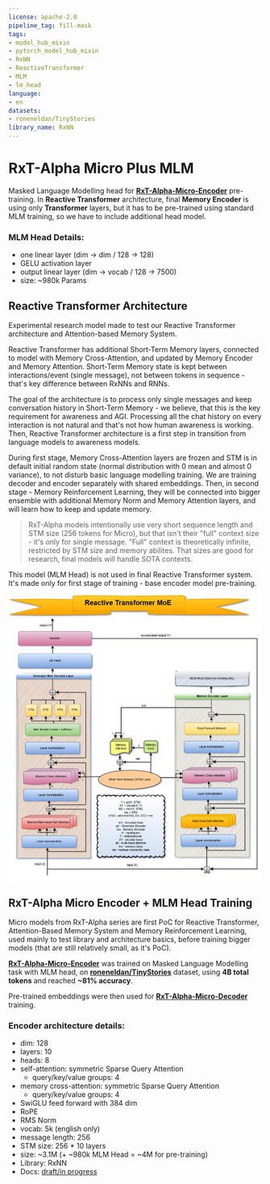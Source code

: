```yaml
---
license: apache-2.0
pipeline_tag: fill-mask
tags:
- model_hub_mixin
- pytorch_model_hub_mixin
- RxNN
- ReactiveTransformer
- MLM
- lm_head
language:
- en
datasets:
- roneneldan/TinyStories
library_name: RxNN
---
```


# RxT-Alpha Micro Plus MLM
Masked Language Modelling head for [**RxT-Alpha-Micro-Encoder**](https://huggingface.co/ReactiveAI/RxT-Alpha-Micro-Encoder) pre-training. In
**Reactive Transformer** architecture, final **Memory Encoder** is using only **Transformer** layers, but it has to be pre-trained using standard
MLM training, so we have to include additional head model.

### MLM Head Details:
- one linear layer (dim -> dim / 128 -> 128)
- GELU activation layer
- output linear layer (dim -> vocab / 128 -> 7500)
- size: ~980k Params

## Reactive Transformer Architecture
Experimental research model made to test our Reactive Transformer architecture and Attention-based Memory System.

Reactive Transformer has additional Short-Term Memory layers, connected to model with Memory Cross-Attention, and updated by Memory Encoder and Memory Attention.
Short-Term Memory state is kept between interactions/event (single message), not between tokens in sequence - that's key difference between RxNNs and RNNs.

The goal of the architecture is to process only single messages and keep conversation history in Short-Term Memory - we believe, that this is the key requirement
for awareness and AGI. Processing all the chat history on every interaction is not natural and that's not how human awareness is working. Then, Reactive Transformer
architecture is a first step in transition from language models to awareness models.

During first stage, Memory Cross-Attention layers are frozen and STM is in default initial random state (normal distribution with 0 mean and almost 0 variance),
to not disturb basic language modelling training. We are training decoder and encoder separately with shared embeddings. Then, in second stage - Memory Reinforcement
Learning, they will be connected into bigger ensemble with additional Memory Norm and Memory Attention layers, and will learn how to keep and update memory.

> RxT-Alpha models intentionally use very short sequence length and STM size (256 tokens for Micro), but that isn't their "full" context size - it's only for single
> message. "Full" context is theoretically infinite, restricted by STM size and memory abilites. That sizes are good for research, final models will handle SOTA contexts.

This model (MLM Head) is not used in final Reactive Transformer system. It's made only for first stage of training - base encoder model pre-training.

<img src="https://raw.githubusercontent.com/RxAI-dev/RxNN/refs/heads/main/assets/research/reactive-transformer-moe.png" width="800" />

## RxT-Alpha Micro Encoder + MLM Head Training
Micro models from RxT-Alpha series are first PoC for Reactive Transformer, Attention-Based Memory System and Memory Reinforcement Learning,
used mainly to test library and architecture basics, before training bigger models (that are still relatively small, as it's PoC).

[**RxT-Alpha-Micro-Encoder**](https://huggingface.co/ReactiveAI/RxT-Alpha-Micro-Encoder) was trained on Masked Language Modelling task with MLM head,
on [**roneneldan/TinyStories**](https://huggingface.co/datasets/roneneldan/TinyStories) dataset, using **4B total tokens** and reached **~81% accuracy**.

Pre-trained embeddings were then used for [**RxT-Alpha-Micro-Decoder**](https://huggingface.co/ReactiveAI/RxT-Alpha-Micro-Decoder) training.

### Encoder architecture details:
- dim: 128
- layers: 10
- heads: 8
- self-attention: symmetric Sparse Query Attention
  - query/key/value groups: 4
- memory cross-attention: symmetric Sparse Query Attention
  - query/key/value groups: 4
- SwiGLU feed forward with 384 dim
- RoPE
- RMS Norm
- vocab: 5k (english only)
- message length: 256
- STM size: 256 * 10 layers
- size: ~3.1M (+ ~980k MLM Head = ~4M for pre-training)
- Library: RxNN
- Docs: [draft/in progress](https://github.com/RxAI-dev/RxNN/blob/main/docs/research/ReactiveTransformer/reactive-transformer.md)
